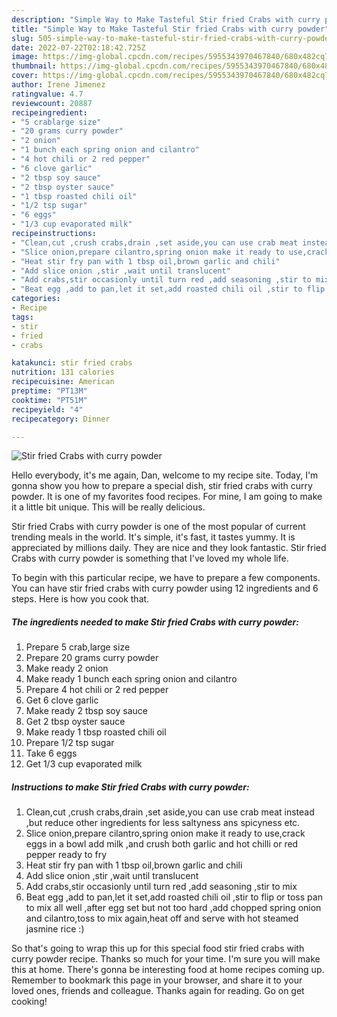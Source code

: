 ```yaml
---
description: "Simple Way to Make Tasteful Stir fried Crabs with curry powder"
title: "Simple Way to Make Tasteful Stir fried Crabs with curry powder"
slug: 505-simple-way-to-make-tasteful-stir-fried-crabs-with-curry-powder
date: 2022-07-22T02:18:42.725Z
image: https://img-global.cpcdn.com/recipes/5955343970467840/680x482cq70/stir-fried-crabs-with-curry-powder-recipe-main-photo.jpg
thumbnail: https://img-global.cpcdn.com/recipes/5955343970467840/680x482cq70/stir-fried-crabs-with-curry-powder-recipe-main-photo.jpg
cover: https://img-global.cpcdn.com/recipes/5955343970467840/680x482cq70/stir-fried-crabs-with-curry-powder-recipe-main-photo.jpg
author: Irene Jimenez
ratingvalue: 4.7
reviewcount: 20887
recipeingredient:
- "5 crablarge size"
- "20 grams curry powder"
- "2 onion"
- "1 bunch each spring onion and cilantro"
- "4 hot chili or 2 red pepper"
- "6 clove garlic"
- "2 tbsp soy sauce"
- "2 tbsp oyster sauce"
- "1 tbsp roasted chili oil"
- "1/2 tsp sugar"
- "6 eggs"
- "1/3 cup evaporated milk"
recipeinstructions:
- "Clean,cut ,crush crabs,drain ,set aside,you can use crab meat instead ,but reduce other ingredients for less saltyness ans spicyness etc."
- "Slice onion,prepare cilantro,spring onion make it ready to use,crack eggs in a bowl add milk ,and crush both garlic and hot chilli or red pepper ready to fry"
- "Heat stir fry pan with 1 tbsp oil,brown garlic and chili"
- "Add slice onion ,stir ,wait until translucent"
- "Add crabs,stir occasionly until turn red ,add seasoning ,stir to mix"
- "Beat egg ,add to pan,let it set,add roasted chili oil ,stir to flip or toss pan to mix all well ,after egg set but not too hard ,add chopped spring onion and cilantro,toss to mix again,heat off and serve with hot steamed jasmine rice :)"
categories:
- Recipe
tags:
- stir
- fried
- crabs

katakunci: stir fried crabs 
nutrition: 131 calories
recipecuisine: American
preptime: "PT13M"
cooktime: "PT51M"
recipeyield: "4"
recipecategory: Dinner

---
```



![Stir fried Crabs with curry powder](https://img-global.cpcdn.com/recipes/5955343970467840/680x482cq70/stir-fried-crabs-with-curry-powder-recipe-main-photo.jpg)

Hello everybody, it's me again, Dan, welcome to my recipe site. Today, I'm gonna show you how to prepare a special dish, stir fried crabs with curry powder. It is one of my favorites food recipes. For mine, I am going to make it a little bit unique. This will be really delicious.

Stir fried Crabs with curry powder is one of the most popular of current trending meals in the world. It's simple, it's fast, it tastes yummy. It is appreciated by millions daily. They are nice and they look fantastic. Stir fried Crabs with curry powder is something that I've loved my whole life.




To begin with this particular recipe, we have to prepare a few components. You can have stir fried crabs with curry powder using 12 ingredients and 6 steps. Here is how you cook that.

<!--inarticleads1-->

##### The ingredients needed to make Stir fried Crabs with curry powder:

1. Prepare 5 crab,large size
1. Prepare 20 grams curry powder
1. Make ready 2 onion
1. Make ready 1 bunch each spring onion and cilantro
1. Prepare 4 hot chili or 2 red pepper
1. Get 6 clove garlic
1. Make ready 2 tbsp soy sauce
1. Get 2 tbsp oyster sauce
1. Make ready 1 tbsp roasted chili oil
1. Prepare 1/2 tsp sugar
1. Take 6 eggs
1. Get 1/3 cup evaporated milk




<!--inarticleads2-->

##### Instructions to make Stir fried Crabs with curry powder:

1. Clean,cut ,crush crabs,drain ,set aside,you can use crab meat instead ,but reduce other ingredients for less saltyness ans spicyness etc.
1. Slice onion,prepare cilantro,spring onion make it ready to use,crack eggs in a bowl add milk ,and crush both garlic and hot chilli or red pepper ready to fry
1. Heat stir fry pan with 1 tbsp oil,brown garlic and chili
1. Add slice onion ,stir ,wait until translucent
1. Add crabs,stir occasionly until turn red ,add seasoning ,stir to mix
1. Beat egg ,add to pan,let it set,add roasted chili oil ,stir to flip or toss pan to mix all well ,after egg set but not too hard ,add chopped spring onion and cilantro,toss to mix again,heat off and serve with hot steamed jasmine rice :)




So that's going to wrap this up for this special food stir fried crabs with curry powder recipe. Thanks so much for your time. I'm sure you will make this at home. There's gonna be interesting food at home recipes coming up. Remember to bookmark this page in your browser, and share it to your loved ones, friends and colleague. Thanks again for reading. Go on get cooking!
